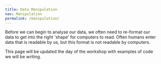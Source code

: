 ```yaml
---
title: Data Manipulation
nav: Manipulation
permalink: /manipulation/
---
```


Before we can begin to analyse our data, we often need to re-format our data to get into the right 'shape' for computers to read. Often humans enter data that is readable by us, but this format is not readable by computers. 

This page will be updated the day of the workshop with examples of code we will be writing. 